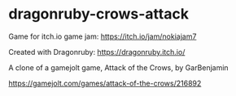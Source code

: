 # dragonruby-crows-attack

Game for itch.io game jam: https://itch.io/jam/nokiajam7

Created with Dragonruby: https://dragonruby.itch.io/

A clone of a gamejolt game, Attack of the Crows, by GarBenjamin

https://gamejolt.com/games/attack-of-the-crows/216892
